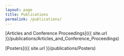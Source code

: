 ```yaml
---
layout: page
title: Publications
permalink: /publications/
---
```


[Articles and Conference Proceedings]({{ site.url }}/publications/Articles_and_Conference_Proceedings)  

[Posters]({{ site.url }}/publications/Posters)
